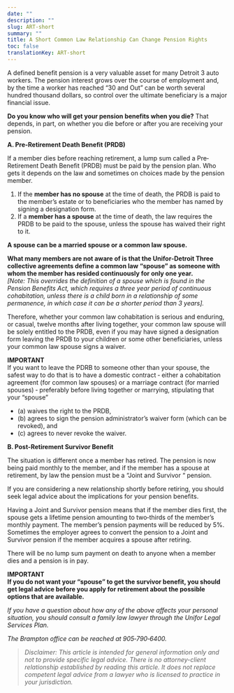 ```yaml
---
date: ""
description: ""
slug: ART-short
summary: ""
title: A Short Common Law Relationship Can Change Pension Rights
toc: false
translationKey: ART-short
---
```

A defined benefit pension is a very valuable asset for many Detroit 3 auto workers. The pension interest grows over the course of employment and, by the time a worker has reached “30 and Out” can be worth several hundred thousand dollars, so control over the ultimate beneficiary is a major financial issue.

**Do you know who will get your pension benefits when you die?** That depends, in part, on whether you die before or after you are receiving your pension.

**A.    Pre-Retirement Death Benefit (PRDB)**

If a member dies before reaching retirement, a lump sum called a Pre‐Retirement Death Benefit (PRDB) must be paid by the pension plan. Who gets it depends on the law and sometimes on choices made by the pension member.

1. If the **member has no spouse** at the time of death, the PRDB is paid to the member’s estate or to beneficiaries who the member has named by signing a designation form.
2. If a **member has a spouse** at the time of death, the law requires the PRDB to be paid to the spouse, unless the spouse has waived their right to it.

**A spouse can be a married spouse or a common law spouse.**

**What many members are not aware of is that the Unifor‐Detroit Three collective agreements define a common law “spouse” as someone with whom the member has resided continuously for only one year.**  
_\[Note: This overrides the definition of a spouse which is found in the Pension Benefits Act, which requires a three year period of continuous cohabitation, unless there is a child born in a relationship of some permanence, in which case it can be a shorter period than 3 years\]._

Therefore, whether your common law cohabitation is serious and enduring, or casual, twelve months after living together, your common law spouse will be solely entitled to the PRDB, even if you may have signed a designation form leaving the PRDB to your children or some other beneficiaries, unless your common law spouse signs a waiver.

**IMPORTANT**  
If you want to leave the PDRB to someone other than your spouse, the safest way to do that is to have a domestic contract ‐ either a cohabitation agreement (for common law spouses) or a marriage contract (for married spouses) ‐ preferably before living together or marrying, stipulating that your “spouse”

* (a) waives the right to the PRDB,
* (b) agrees to sign the pension administrator’s waiver form (which can be revoked), and
* (c) agrees to never revoke the waiver.

**B.     Post-Retirement Survivor Benefit**

The situation is different once a member has retired. The pension is now being paid monthly to the member, and if the member has a spouse at retirement, by law the pension must be a “Joint and Survivor “ pension.

If you are considering a new relationship shortly before retiring, you should seek legal advice about the implications for your pension benefits.

Having a Joint and Survivor pension means that if the member dies first, the spouse gets a lifetime pension amounting to two‐thirds of the member’s monthly payment. The member’s pension payments will be reduced by 5%. Sometimes the employer agrees to convert the pension to a Joint and Survivor pension if the member acquires a spouse after retiring.

There will be no lump sum payment on death to anyone when a member dies and a pension is in pay.

**IMPORTANT  
If you do not want your “spouse” to get the survivor benefit, you should get legal advice before you apply for retirement about the possible options that are available.**

_If you have a question about how any of the above affects your personal situation, you should consult a family law lawyer through the Unifor Legal Services Plan._

_The Brampton office can be reached at 905‐790‐6400._

> _Disclaimer: This article is intended for general information only and not to provide specific legal advice. There is no attorney-client relationship established by reading this article. It does not replace competent legal advice from a lawyer who is licensed to practice in your jurisdiction._
